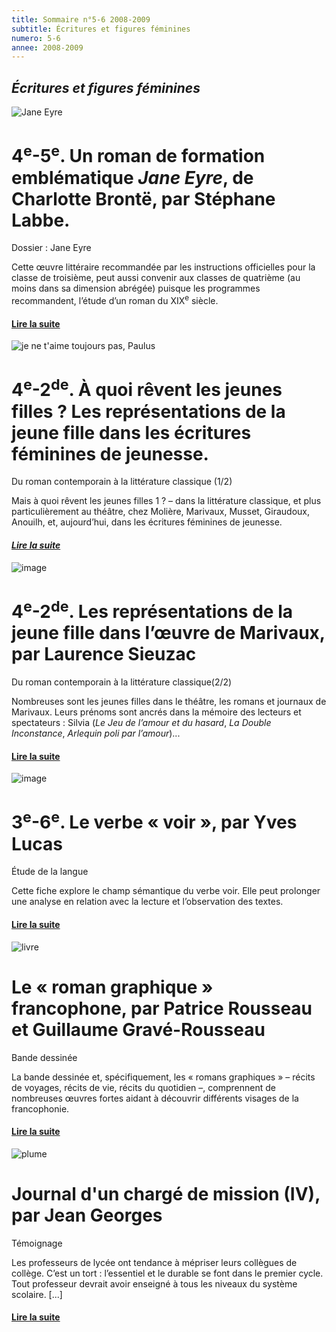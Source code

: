 ```yaml
---
title: Sommaire n°5-6 2008-2009
subtitle: Écritures et figures féminines
numero: 5-6
annee: 2008-2009
---
```

<h2><em>Écritures et figures féminines</em></h2>
<img  class="image" src="/pages/static/sommaires/images/2_jane_petite.jpg" alt="Jane Eyre" />
<h1>4<sup>e</sup>-5<sup>e</sup>. Un roman de formation emblématique <em>Jane Eyre</em>, de Charlotte Brontë, par Stéphane Labbe.</h1>
<p>Dossier : Jane Eyre</p>
<p class="aligner">﻿Cette œuvre littéraire recommandée par les instructions officielles pour la classe de troisième, peut aussi convenir aux classes de quatrième (au moins dans sa dimension abrégée) puisque les programmes recommandent, l’étude d’un roman du XIX<sup>e</sup> siècle.</p>
<h4><a href="/articles">Lire la suite</a></h4>
<img class="image" src="/pages/static/sommaires/images/paulus_petite.jpg" alt="je ne t'aime toujours pas, Paulus" />
<h1>4<sup>e</sup>-2<sup>de</sup>. À quoi rêvent les jeunes filles ? Les représentations de la jeune fille dans les écritures féminines de jeunesse.﻿</h1>
<p>Du roman  contemporain à la littérature classique (1/2)</p>
<p class="aligner">Mais à quoi rêvent les jeunes filles 1 ? – dans la littérature classique, et plus particulièrement au théâtre, chez Molière, Marivaux, Musset, Giraudoux, Anouilh, et, aujourd’hui, dans les écritures féminines de jeunesse.</p>
<h4><a href="/articles" target="_top"><em>Lire la suite</em></a></h4>
<img class="image" src="/pages/static/sommaires/images/pommaux_petite.jpg" alt="image" />
<h1>4<sup>e</sup>-2<sup>de</sup>. Les représentations de la jeune fille dans l’œuvre de Marivaux, par Laurence Sieuzac</h1>
<p>Du roman  contemporain à la littérature classique(2/2)</p>
<p class="aligner">Nombreuses sont les jeunes filles dans le théâtre, les romans et journaux de Marivaux. Leurs prénoms sont ancrés dans la mémoire des lecteurs et spectateurs : Silvia (<em>Le Jeu de l’amour et du hasard</em>, <em>La Double Inconstance</em>, <em>Arlequin poli par l’amour</em>)...</p>
<h4><a href="/articles">Lire la suite</a></h4>
<img class="image" src="/pages/static/sommaires/images/vocabulaire_petite.jpg" alt="image" />
<h1>3<sup>e</sup>-6<sup>e</sup>. Le verbe « voir », par Yves Lucas</h1>
<p>Étude de la langue</p>
<p class="aligner">Cette fiche explore le champ sémantique du verbe voir. Elle peut prolonger une analyse en relation avec la lecture et l’observation des textes.</p>
<h4><a href="/articles">Lire la suite</a></h4>
<img class="image" src="/pages/static/sommaires/images/livre_petite.jpg" alt="livre" />
<h1>Le « roman graphique » francophone, par Patrice Rousseau et Guillaume Gravé-Rousseau</h1>
<p>Bande dessinée</p>
<p class="aligner">La bande dessinée et, spécifiquement, les « romans graphiques » – récits de voyages, récits de vie, récits du quotidien –, comprennent de nombreuses œuvres fortes aidant à découvrir différents visages de la francophonie.</p>
<h4><a href="/articles">Lire la suite</a></h4>
<img class="image" src="/pages/static/sommaires/images/plumes_petite.jpg" alt="plume" />
<h1>Journal d'un chargé de mission (IV), par Jean Georges</h1>
<p>Témoignage</p>
<p class="aligner">﻿Les professeurs de lycée ont tendance à mépriser leurs collègues de collège. C’est un tort : l’essentiel et le durable se font dans le premier cycle. ﻿Tout professeur devrait avoir enseigné à tous les niveaux du système scolaire. [...]</p>
<h4><a href="/articles">Lire la suite</a></h4>
